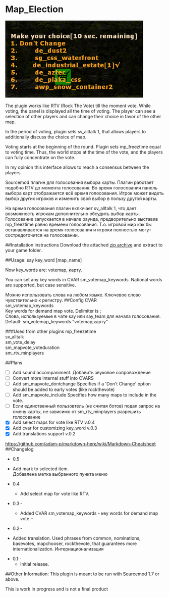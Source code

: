 # Map_Election

![GitHub Logo](/fy_xbox0086.png)

The plugin works like RTV (Rock The Vote) till the moment vote. While voting, the panel is displayed all the time of voting. The player can see a selection of other players and can change their choice in favor of the other map.

In the period of voting, plugin sets sv_alltalk 1, that allows players to additionally discuss the choice of map.

Voting starts at the beginning of the round. 
Plugin sets mp_freeztime equal to voting time. Thus, the world stops at the time of the vote, and the players can fully concentrate on the vote.

In my opinion this interface allows to reach a consensus between the players.

Sourcemod плагин для голосования выбора карты.
Плагин работает подобно RTV до момента голосования.
Во время голосования панель выбора карт отображается всё время голосования.
Игрок может видеть выбор других игроков и изменить свой выбор в пользу другой карты.

На время голосования плагин включает sv_alltalk 1, что дает возможность игрокам дополнительно обсудить выбор карты.
Голосование запускается в начале раунда, предворительно выставив  mp_freeztime  равно времени голосования.
Т.о. игровой мир как бы останавливается на время голосования и игроки полностью могут состредоточится на голосовании.

##Installation instructions
Download the attached [zip archive](/Map_Election.zip ) and extract to your game folder.

##Usage:
say key_word [map_name]

Now key_words are: votemap, карту.

You can set any key words in CVAR sm_votemap_keywords.
National words are supported, but case sensitive.

Можно использовать слова на любом языке. Ключевое слово чувствительно к регистру.
##Config CVAR  
sm_votemap_keywords  
  Key words for demand map vote. Delimiter is ;  
  Слова, используемые в чате say или say_team для начала голосования.  
  Default: sm_votemap_keywords "votemap;карту"  

###Used from other plugins
mp_freezetime  
sv_alltalk    
sm_vote_delay  
sm_mapvote_voteduration  
sm_rtv_minplayers  


##Plans
- [ ] Add sound accompaniment. Добавить звуковое сопровождение 
- [ ] Convert more internal stuff into CVARS
- [ ] Add sm_mapvote_dontchange Specifies if a 'Don't Change' option should be added to early votes (like rockthevote)
- [ ] Add sm_mapvote_include Specifies how many maps to include in the vote.
- [ ] Если единственный пользовтель (не считая ботов) подал запрос на смену карты, не зависимо от sm_rtv_minplayers разрешить голосование
- [x] Add select maps for vote like RTV v.0.4
- [x] Add cvar for customizing key_word v.0.3
- [x] Add translations support v.0.2

https://github.com/adam-p/markdown-here/wiki/Markdown-Cheatsheet  
##Changelog
* 0.5  
 - Add mark to selected item.  
  Добавлена метка выбранного пункта меню  
 
* 0.4  
  - Add select map for vote like RTV.
 
* 0.3⋅⋅
  - Added CVAR sm_votemap_keywords - кey words for demand map vote.⋅⋅

* 0.2⋅⋅
 - Added translation. Used phrases from common, nominations, basevotes, mapchooser, rockthevote,
  that guarantees more internationalization. Интернационализация

* 0.1⋅⋅
  - Initial release.

##Other Information:
This plugin is meant to be run with Sourcemod 1.7 or above.

This is work in progress and is not a final product
